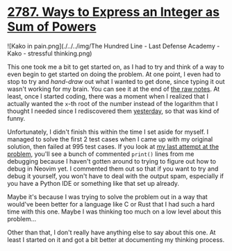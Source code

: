 # [2787. Ways to Express an Integer as Sum of Powers](https://leetcode.com/problems/ways-to-express-an-integer-as-sum-of-powers/description/?envType=daily-question&envId=2025-08-12)

![Kako in pain.png](./../../img/The Hundred Line - Last Defense Academy - Kako - stressful thinking.png)

This one took me a bit to get started on, as I had to try and think of a way to even begin to get started on doing the problem. At one point, I even had to stop to try and *hand-draw* out what I wanted to get done, since typing it out wasn't working for my brain. You can see it at the end of [the raw notes](./raw-notes.md). At least, once I started coding, there was a moment when I realized that I actually wanted the `x`-th root of the number instead of the logarithm that I thought I needed since I rediscovered them [yesterday](https://github.com/nekorubu/leetcode/tree/master/2025/08/11), so that was kind of funny.

Unfortunately, I didn't finish this within the time I set aside for myself. I managed to solve the first 2 test cases when I came up with my original solution, then failed at 995 test cases. If you look at [my last attempt at the problem](./2787.ways-to-express-an-integer-as-sum-of-powers.py), you'll see a bunch of commented `print()` lines from me debugging because I haven't gotten around to trying to figure out how to debug in Neovim yet. I commented them out so that if you want to try and debug it yourself, you won't have to deal with the output spam, especially if you have a Python IDE or something like that set up already.

Maybe it's because I was trying to solve the problem out in a way that would've been better for a language like C or Rust that I had such a hard time with this one. Maybe I was thinking too much on a low level about this problem...

Other than that, I don't really have anything else to say about this one. At least I started on it and got a bit better at documenting my thinking process.
